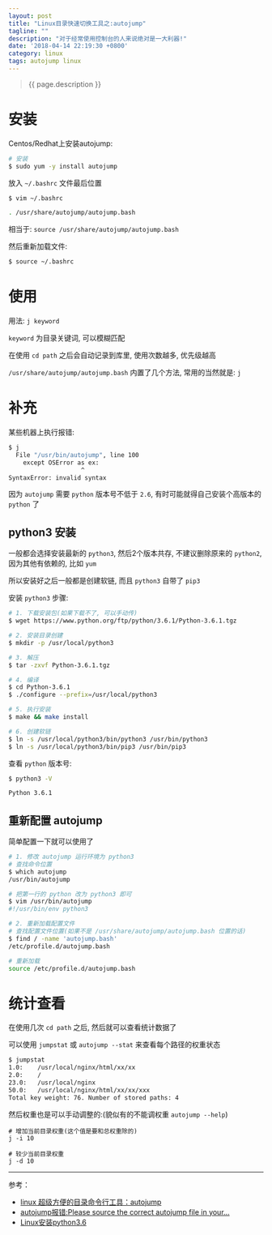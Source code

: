 ```yaml
---
layout: post
title: "Linux目录快速切换工具之:autojump"
tagline: ""
description: "对于经常使用控制台的人来说绝对是一大利器!"
date: '2018-04-14 22:19:30 +0800'
category: linux
tags: autojump linux
---
```

> {{ page.description }}

# 安装
Centos/Redhat上安装autojump:
```bash
# 安装
$ sudo yum -y install autojump
```

放入 `~/.bashrc` 文件最后位置
```bash
$ vim ~/.bashrc

. /usr/share/autojump/autojump.bash
```

相当于: `source /usr/share/autojump/autojump.bash`

然后重新加载文件:
```bash
$ source ~/.bashrc
```

# 使用
用法: `j keyword`

`keyword` 为目录关键词, 可以模糊匹配

在使用 `cd path` 之后会自动记录到库里, 使用次数越多, 优先级越高

`/usr/share/autojump/autojump.bash` 内置了几个方法, 常用的当然就是: `j` 

# 补充
某些机器上执行报错:
```bash
$ j
  File "/usr/bin/autojump", line 100
    except OSError as ex:
                    ^
SyntaxError: invalid syntax
```

因为 `autojump` 需要 `python` 版本号不低于 `2.6`, 有时可能就得自己安装个高版本的 `python` 了

## python3 安装

一般都会选择安装最新的 `python3`, 然后2个版本共存, 不建议删除原来的 `python2`, 因为其他有依赖的, 比如 `yum`

所以安装好之后一般都是创建软链, 而且 `python3` 自带了 `pip3`

安装 `python3` 步骤:
```bash
# 1. 下载安装包(如果下载不了, 可以手动传)
$ wget https://www.python.org/ftp/python/3.6.1/Python-3.6.1.tgz

# 2. 安装目录创建
$ mkdir -p /usr/local/python3

# 3. 解压
$ tar -zxvf Python-3.6.1.tgz

# 4. 编译
$ cd Python-3.6.1
$ ./configure --prefix=/usr/local/python3

# 5. 执行安装
$ make && make install

# 6. 创建软链
$ ln -s /usr/local/python3/bin/python3 /usr/bin/python3
$ ln -s /usr/local/python3/bin/pip3 /usr/bin/pip3
```

查看 `python` 版本号:
```bash
$ python3 -V

Python 3.6.1
```

## 重新配置 autojump
简单配置一下就可以使用了

```bash
# 1. 修改 autojump 运行环境为 python3
# 查找命令位置
$ which autojump
/usr/bin/autojump

# 把第一行的 python 改为 python3 即可
$ vim /usr/bin/autojump
#!/usr/bin/env python3

# 2. 重新加载配置文件
# 查找配置文件位置(如果不是 /usr/share/autojump/autojump.bash 位置的话)
$ find / -name 'autojump.bash'
/etc/profile.d/autojump.bash

# 重新加载
source /etc/profile.d/autojump.bash
```

# 统计查看
在使用几次 `cd path` 之后, 然后就可以查看统计数据了

可以使用 `jumpstat` 或 `autojump --stat` 来查看每个路径的权重状态
```bash
$ jumpstat
1.0:	/usr/local/nginx/html/xx/xx
2.0:	/
23.0:	/usr/local/nginx
50.0:	/usr/local/nginx/html/xx/xx/xxx
Total key weight: 76. Number of stored paths: 4
```

然后权重也是可以手动调整的:(貌似有的不能调权重 `autojump --help`)
```
# 增加当前目录权重(这个值是要和总权重除的)
j -i 10

# 较少当前目录权重
j -d 10
```

---
参考：
- [linux 超级方便的目录命令行工具：autojump](https://vastxiao.github.io/article/2017/04/14/Linux/autojump_info/)
- [autojump报错:Please source the correct autojump file in your...](https://github.com/wting/autojump/issues/488)
- [Linux安装python3.6](https://www.cnblogs.com/kimyeee/p/7250560.html)


